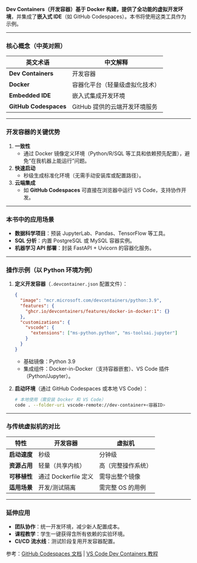 **Dev Containers（开发容器）**基于 Docker 构建，提供了**全功能的虚拟开发环境**，并集成了**嵌入式 IDE**（如 GitHub Codespaces）。本书将使用这类工具作为示例。

---

### **核心概念（中英对照）**
| 英文术语 | 中文解释 |
|----------|----------|
| **Dev Containers** | 开发容器 |
| **Docker** | 容器化平台（轻量级虚拟化技术） |
| **Embedded IDE** | 嵌入式集成开发环境 |
| **GitHub Codespaces** | GitHub 提供的云端开发环境服务 |

---

### **开发容器的关键优势**
1. **一致性**
   - 通过 Docker 镜像定义环境（Python/R/SQL 等工具和依赖预先配置），避免“在我机器上能运行”问题。
2. **快速启动**
   - 秒级生成标准化环境（无需手动安装库或配置路径）。
3. **云端集成**
   - 如 **GitHub Codespaces** 可直接在浏览器中运行 VS Code，支持协作开发。

---

### **本书中的应用场景**
- **数据科学项目**：预装 JupyterLab、Pandas、TensorFlow 等工具。
- **SQL 分析**：内置 PostgreSQL 或 MySQL 容器实例。
- **机器学习 API 部署**：封装 FastAPI + Uvicorn 的容器化服务。

---

### **操作示例（以 Python 环境为例）**
1. **定义开发容器**（`.devcontainer.json` 配置文件）：
   ```json
   {
     "image": "mcr.microsoft.com/devcontainers/python:3.9",
     "features": {
       "ghcr.io/devcontainers/features/docker-in-docker:1": {}
     },
     "customizations": {
       "vscode": {
         "extensions": ["ms-python.python", "ms-toolsai.jupyter"]
       }
     }
   }
   ```
   - 基础镜像：Python 3.9
   - 集成组件：Docker-in-Docker（支持容器嵌套）、VS Code 插件（Python/Jupyter）。

2. **启动环境**（通过 GitHub Codespaces 或本地 VS Code）：
   ```bash
   # 本地使用（需安装 Docker 和 VS Code）
   code . --folder-uri vscode-remote://dev-container+<容器ID>
   ```

---

### **与传统虚拟机的对比**
| 特性                | 开发容器                  | 虚拟机                |
|---------------------|--------------------------|-----------------------|
| **启动速度**        | 秒级                     | 分钟级                |
| **资源占用**        | 轻量（共享内核）          | 高（完整操作系统）    |
| **可移植性**        | 通过 Dockerfile 定义      | 需导出整个镜像        |
| **适用场景**        | 开发/测试隔离             | 需完整 OS 的用例      |

---

### **延伸应用**
- **团队协作**：统一开发环境，减少新人配置成本。
- **课程教学**：学生一键获得含所有依赖的实验环境。
- **CI/CD 流水线**：测试阶段复用开发容器配置。

参考：[GitHub Codespaces 文档](https://docs.github.com/en/codespaces) | [VS Code Dev Containers 教程](https://code.visualstudio.com/docs/devcontainers/containers)